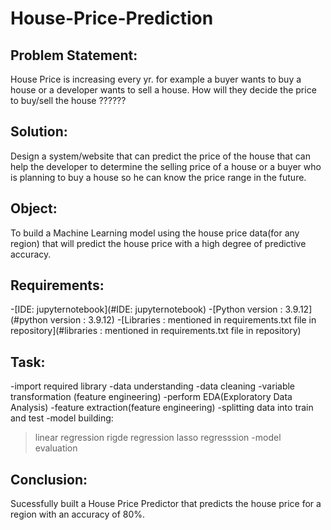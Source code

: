 # House-Price-Prediction

## Problem Statement:
House Price is increasing every yr. for example a buyer wants to buy a house or a developer wants to sell a house. How will they decide the price to buy/sell the house ??????

## Solution:
Design a system/website that can predict the price of the house that can help the developer to determine the selling price of a house or a 
buyer who is planning to buy a house so he can know the price range in the future.

## Object:
To build a Machine Learning model using the house price data(for any region) that will predict the house price with a high degree of predictive accuracy.

## Requirements:
-[IDE: jupyternotebook](#IDE: jupyternotebook)
-[Python version : 3.9.12](#python version : 3.9.12)
-[Libraries : mentioned in requirements.txt file in repository](#libraries : mentioned in requirements.txt file in repository)


## Task:
-import required library
-data understanding
-data cleaning
-variable transformation (feature engineering)
-perform EDA(Exploratory Data Analysis)
-feature extraction(feature engineering)
-splitting data into train and test
-model building:
  >linear regression
  >rigde regression
  >lasso regresssion
-model evaluation

## Conclusion:
Sucessfully built a House Price Predictor that predicts the house price for a region with an accuracy of 80%.

 
